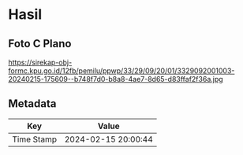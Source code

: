 # Hasil

## Foto C Plano

https://sirekap-obj-formc.kpu.go.id/12fb/pemilu/ppwp/33/29/09/20/01/3329092001003-20240215-175609--b748f7d0-b8a8-4ae7-8d65-d83ffaf2f36a.jpg


## Metadata

| Key        | Value               |
| ---------- | ------------------- |
| Time Stamp | 2024-02-15 20:00:44 |



